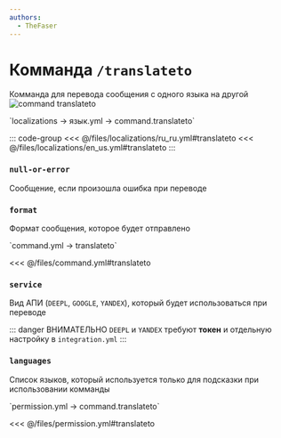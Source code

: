 ```yaml
---
authors:
  - TheFaser
---
```


# Комманда `/translateto`

Комманда для перевода сообщения с одного языка на другой
![command translateto](/commandtranslateto.png)

[//]: # (localization)
<!--@include: @/parts/words.md#localization--> 
<!--@include: @/parts/words.md#path--> `localizations → язык.yml → command.translateto`

<!--@include: @/parts/words.md#default--> 

::: code-group
<<< @/files/localizations/ru_ru.yml#translateto
<<< @/files/localizations/en_us.yml#translateto
:::

### `null-or-error`

Сообщение, если произошла ошибка при переводе

### `format`

Формат сообщения, которое будет отправлено

[//]: # (command.yml)
<!--@include: @/parts/words.md#setting-->
<!--@include: @/parts/words.md#path--> `command.yml → translateto`

<!--@include: @/parts/words.md#default-->
<<< @/files/command.yml#translateto

<!--@include: @/parts/enable.md-->
<!--@include: @/parts/range.md-->

### `service`

Вид АПИ (`DEEPL`, `GOOGLE`, `YANDEX`), который будет использоваться при переводе

::: danger ВНИМАТЕЛЬНО
`DEEPL` и `YANDEX` требуют **токен** и отдельную настройку в `integration.yml`
:::

<!--@include: @/parts/aliases.md-->

### `languages`

Список языков, который используется только для подсказки при использовании комманды

<!--@include: @/parts/destination.md-->
<!--@include: @/parts/cooldown.md-->
<!--@include: @/parts/sound.md-->

[//]: # (permission.yml)
<!--@include: @/parts/words.md#permission-->
<!--@include: @/parts/words.md#path--> `permission.yml → command.translateto`

<!--@include: @/parts/words.md#default-->
<<< @/files/permission.yml#translateto

<!--@include: @/parts/permission/permissionTier3.md-->
<!--@include: @/parts/permission/cooldown.md-->
<!--@include: @/parts/permission/sound.md-->

